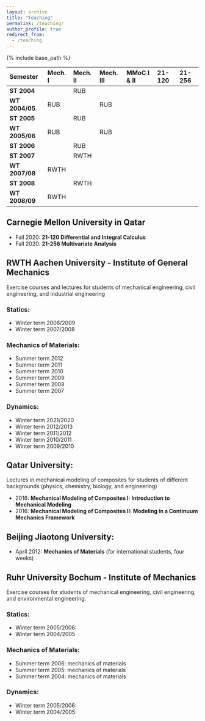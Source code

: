 ```yaml
---
layout: archive
title: "Teaching"
permalink: /teaching/
author_profile: true
redirect_from:
  - /teaching
---
```



{% include base_path %}

|Semester       |Mech. I |Mech. II  |Mech. III  |MMoC I & II  |21-120   |21-256 |
|:--------------|:-------|:---------|:----------|:------------|:--------|:------|
|**ST 2004**    |        |RUB       |           |             |         |       |
|**WT 2004/05** |RUB     |          |RUB        |             |         |       |
|**ST 2005**    |        |RUB       |           |             |         |       |
|**WT 2005/06** |RUB     |          |RUB        |             |         |       |
|**ST 2006**    |        |RUB       |           |             |         |       |
|**ST 2007**    |        |RWTH      |           |             |         |       |
|**WT 2007/08** |RWTH    |          |           |             |         |       |
|**ST 2008**    |        |RWTH      |           |             |         |       |
|**WT 2008/09** |RWTH    |          |           |             |         |       |


## Carnegie Mellon University in Qatar

* Fall 2020: **21-120 Differential and Integral Calculus**
* Fall 2020: **21-256 Multivariate Analysis**


## RWTH Aachen University - Institute of General Mechanics

Exercise courses and lectures for students of mechanical engineering, civil engineering, and industrial engineering

### Statics:
* Winter term 2008/2009
* Winter term 2007/2008


### Mechanics of Materials:
* Summer term 2012
* Summer term 2011
* Summer term 2010
* Summer term 2009
* Summer term 2008
* Summer term 2007

### Dynamics:
* Winter term 2021/2020
* Winter term 2012/2013
* Winter term 2011/2012
* Winter term 2010/2011
* Winter term 2009/2010


## Qatar University:

Lectures in mechanical modeling of composites for students of different backgrounds (physics, chemistry, biology,
and engineering)

* 2016: **Mechanical Modeling of Composites I: Introduction to Mechanical Modeling**
* 2016: **Mechanical Modeling of Composites II: Modeling in a Continuum Mechanics Framework**


## Beijing Jiaotong University:

* April 2012: **Mechanics of Materials** (for international students, four weeks)


## Ruhr University Bochum - Institute of Mechanics

Exercise courses for students of mechanical engineering, civil engineering, and environmental engineering.

### Statics:

*  Winter term 2005/2006:
*  Winter term 2004/2005


### Mechanics of Materials:

*  Summer term 2006: mechanics of materials
*  Summer term 2005: mechanics of materials
*  Summer term 2004: mechanics of materials


### Dynamics:

*  Winter term 2005/2006:
*  Winter term 2004/2005:



